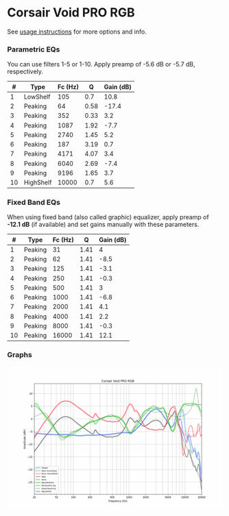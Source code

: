 # Corsair Void PRO RGB
See [usage instructions](https://github.com/jaakkopasanen/AutoEq#usage) for more options and info.

### Parametric EQs
You can use filters 1-5 or 1-10. Apply preamp of -5.6 dB or -5.7 dB, respectively.

|   # | Type      |   Fc (Hz) |    Q |   Gain (dB) |
|-----|-----------|-----------|------|-------------|
|   1 | LowShelf  |       105 | 0.7  |        10.8 |
|   2 | Peaking   |        64 | 0.58 |       -17.4 |
|   3 | Peaking   |       352 | 0.33 |         3.2 |
|   4 | Peaking   |      1087 | 1.92 |        -7.7 |
|   5 | Peaking   |      2740 | 1.45 |         5.2 |
|   6 | Peaking   |       187 | 3.19 |         0.7 |
|   7 | Peaking   |      4171 | 4.07 |         3.4 |
|   8 | Peaking   |      6040 | 2.69 |        -7.4 |
|   9 | Peaking   |      9196 | 1.65 |         3.7 |
|  10 | HighShelf |     10000 | 0.7  |         5.6 |

### Fixed Band EQs
When using fixed band (also called graphic) equalizer, apply preamp of **-12.1 dB** (if available) and set gains manually with these parameters.

|   # | Type    |   Fc (Hz) |    Q |   Gain (dB) |
|-----|---------|-----------|------|-------------|
|   1 | Peaking |        31 | 1.41 |         4   |
|   2 | Peaking |        62 | 1.41 |        -8.5 |
|   3 | Peaking |       125 | 1.41 |        -3.1 |
|   4 | Peaking |       250 | 1.41 |        -0.3 |
|   5 | Peaking |       500 | 1.41 |         3   |
|   6 | Peaking |      1000 | 1.41 |        -6.8 |
|   7 | Peaking |      2000 | 1.41 |         4.1 |
|   8 | Peaking |      4000 | 1.41 |         2.2 |
|   9 | Peaking |      8000 | 1.41 |        -0.3 |
|  10 | Peaking |     16000 | 1.41 |        12.1 |

### Graphs
![](./Corsair%20Void%20PRO%20RGB.png)
